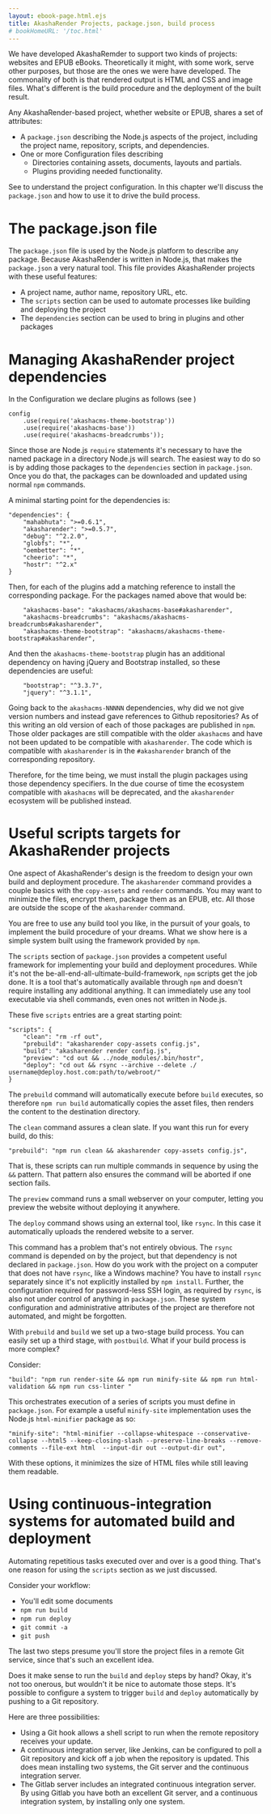 ```yaml
---
layout: ebook-page.html.ejs
title: AkashaRender Projects, package.json, build process
# bookHomeURL: '/toc.html'
---
```


We have developed AkashaRemder to support two kinds of projects: websites and EPUB eBooks.  Theoretically it might, with some work, serve other purposes, but those are the ones we were have developed.  The commonality of both is that rendered output is HTML and CSS and image files.  What's different is the build procedure and the deployment of the built result.

Any AkashaRender-based project, whether website or EPUB, shares a set of attributes:

* A `package.json` describing the Node.js aspects of the project, including the project name, repository, scripts, and dependencies.
* One or more Configuration files describing
    * Directories containing assets, documents, layouts and partials.
    * Plugins providing needed functionality.

See [](configuration.html) to understand the project configuration.  In this chapter we'll discuss the `package.json` and how to use it to drive the build process.

# The package.json file

The `package.json` file is used by the Node.js platform to describe any package.  Because AkashaRender is written in Node.js, that makes the `package.json` a very natural tool.  This file provides AkashaRender projects with these useful features:

* A project name, author name, repository URL, etc.
* The `scripts` section can be used to automate processes like building and deploying the project
* The `dependencies` section can be used to bring in plugins and other packages

# Managing AkashaRender project dependencies

In the Configuration we declare plugins as follows (see [](configuration.html))

```
config
    .use(require('akashacms-theme-bootstrap'))
    .use(require('akashacms-base'))
    .use(require('akashacms-breadcrumbs'));
```

Since those are Node.js `require` statements it's necessary to have the named package in a directory Node.js will search.  The easiest way to do so is by adding those packages to the `dependencies` section in `package.json`.  Once you do that, the packages can be downloaded and updated using normal `npm` commands.

A minimal starting point for the dependencies is:

```
"dependencies": {
    "mahabhuta": ">=0.6.1",
    "akasharender": ">=0.5.7",
    "debug": "^2.2.0",
    "globfs": "*",
    "oembetter": "*",
    "cheerio": "*",
    "hostr": "^2.x"
}
```

Then, for each of the plugins add a matching reference to install the corresponding package.  For the packages named above that would be:

```
    "akashacms-base": "akashacms/akashacms-base#akasharender",
    "akashacms-breadcrumbs": "akashacms/akashacms-breadcrumbs#akasharender",
    "akashacms-theme-bootstrap": "akashacms/akashacms-theme-bootstrap#akasharender",
```

And then the `akashacms-theme-bootstrap` plugin has an additional dependency on having jQuery and Bootstrap installed, so these dependencies are useful:

```
    "bootstrap": "^3.3.7",
    "jquery": "^3.1.1",
```

Going back to the `akashacms-NNNNN` dependencies, why did we not give version numbers and instead gave references to Github repositories?  As of this writing an old version of each of those packages are published in `npm`.  Those older packages are still compatible with the older `akashacms` and have not been updated to be compatible with `akasharender`.  The code which is compatible with `akasharender` is in the `#akasharender` branch of the corresponding repository.

Therefore, for the time being, we must install the plugin packages using those dependency specifiers.  In the due course of time the ecosystem compatible with `akashacms` will be deprecated, and the `akasharender` ecosystem will be published instead.

# Useful scripts targets for AkashaRender projects

One aspect of AkashaRender's design is the freedom to design your own build and deployment procedure.  The `akasharender` command provides a couple basics with the `copy-assets` and `render` commands.  You may want to minimize the files, encrypt them, package them as an EPUB, etc.  All those are outside the scope of the `akasharender` command.  

You are free to use any build tool you like, in the pursuit of your goals, to implement the build procedure of your dreams.  What we show here is a simple system built using the framework provided by `npm`.

The `scripts` section of `package.json` provides a competent useful framework for implementing your build and deployment procedures.  While it's not the be-all-end-all-ultimate-build-framework, `npm` scripts get the job done.  It is a tool that's automatically available through `npm` and doesn't require installing any additional anything.  It can immediately use any tool  executable via shell commands, even ones not written in Node.js.

These five `scripts` entries are a great starting point:

```
"scripts": {
    "clean": "rm -rf out",
    "prebuild": "akasharender copy-assets config.js",
    "build": "akasharender render config.js",
    "preview": "cd out && ../node_modules/.bin/hostr",
    "deploy": "cd out && rsync --archive --delete ./ username@deploy.host.com:path/to/webroot/"
}
```

The `prebuild` command will automatically execute before `build` executes, so therefore `npm run build` automatically copies the asset files, then renders the content to the destination directory.

The `clean` command assures a clean slate.  If you want this run for every build, do this:

```
"prebuild": "npm run clean && akasharender copy-assets config.js",
```

That is, these scripts can run multiple commands in sequence by using the `&&` pattern.  That pattern also ensures the command will be aborted if one section fails.

The `preview` command runs a small webserver on your computer, letting you preview the website without deploying it anywhere.

The `deploy` command shows using an external tool, like `rsync`.  In this case it automatically uploads the rendered website to a server.

This command has a problem that's not entirely obvious.  The `rsync` command is depended on by the project, but that dependency is not declared in `package.json`.  How do you work with the project on a computer that does not have `rsync`, like a Windows machine?  You have to install `rsync` separately since it's not explicitly installed by `npm install`.  Further, the configuration required for password-less SSH login, as required by `rsync`, is also not under control of anything in `package.json`.  These system configuration and administrative attributes of the project are therefore not automated, and might be forgotten.

With `prebuild` and `build` we set up a two-stage build process.  You can easily set up a third stage, with `postbuild`.  What if your build process is more complex?

Consider:

```
"build": "npm run render-site && npm run minify-site && npm run html-validation && npm run css-linter "
```

This orchestrates execution of a series of scripts you must define in `package.json`.  For example a useful `minify-site` implementation uses the Node.js `html-minifier` package as so:

```
"minify-site": "html-minifier --collapse-whitespace --conservative-collapse --html5 --keep-closing-slash --preserve-line-breaks --remove-comments --file-ext html  --input-dir out --output-dir out",
```

With these options, it minimizes the size of HTML files while still leaving them readable.

# Using continuous-integration systems for automated build and deployment

Automating repetitious tasks executed over and over is a good thing.  That's one reason for using the `scripts` section as we just discussed.  

Consider your workflow:  

* You'll edit some documents
* `npm run build`
* `npm run deploy`
* `git commit -a`
* `git push`

The last two steps presume you'll store the project files in a remote Git service, since that's such an excellent idea.

Does it make sense to run the `build` and `deploy` steps by hand?  Okay, it's not too onerous, but wouldn't it be nice to automate those steps.  It's possible to configure a system to trigger `build` and `deploy` automatically by pushing to a Git repository.

Here are three possibilities:

* Using a Git hook allows a shell script to run when the remote repository receives your update.
* A continuous integration server, like Jenkins, can be configured to poll a Git repository and kick off a job when the repository is updated.  This does mean installing two systems, the Git server and the continuous integration server.
* The Gitlab server includes an integrated continuous integration server.  By using Gitlab you have both an excellent Git server, and a continuous integration system, by installing only one system.
